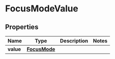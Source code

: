 
# FocusModeValue

## Properties
Name | Type | Description | Notes
------------ | ------------- | ------------- | -------------
**value** | [**FocusMode**](FocusMode.md) |  | 



